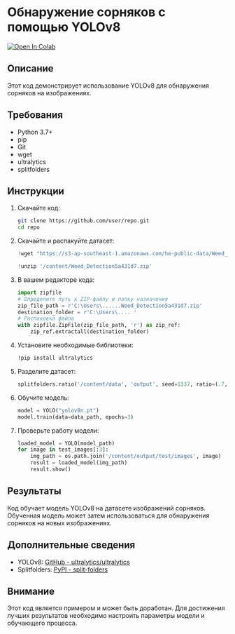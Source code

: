 # Обнаружение сорняков с помощью YOLOv8
[![Open In Colab](https://colab.research.google.com/assets/colab-badge.svg)](https://colab.research.google.com/drive/1EvAM8lyu-398niKv43aeogIHJdH77Zgl#scrollTo=602CvBUyX1x1)

## Описание

Этот код демонстрирует использование YOLOv8 для обнаружения сорняков на изображениях.

## Требования
- Python 3.7+
- pip
- Git
- wget
- ultralytics
- splitfolders

## Инструкции

1. Скачайте код:
    ```sh
    git clone https://github.com/user/repo.git
    cd repo
    ```

2. Скачайте и распакуйте датасет:
    ```python
    !wget "https://s3-ap-southeast-1.amazonaws.com/he-public-data/Weed_Detection5a431d7.zip"
    ``` 
    ```python
    !unzip '/content/Weed_Detection5a431d7.zip'
    ```

3. В вашем редакторе кода:

    ```python
    import zipfile
    # Определите путь к ZIP-файлу и папку назначения
    zip_file_path = r'C:\Users\......Weed_Detection5a431d7.zip'
    destination_folder = r'C:\Users\.... '
    # Распаковка файла
    with zipfile.ZipFile(zip_file_path, 'r') as zip_ref:
        zip_ref.extractall(destination_folder)
    ```

4. Установите необходимые библиотеки:
    ```sh
    !pip install ultralytics
    ```

5. Разделите датасет:
    ```python
    splitfolders.ratio('/content/data', 'output', seed=1337, ratio=(.7, .15, .15), group_prefix=None, move=False)
    ```

6. Обучите модель:
    ```python
    model = YOLO("yolov8n.pt")
    model.train(data=data_path, epochs=3)
    ```

7. Проверьте работу модели:
    ```python
    loaded_model = YOLO(model_path)
    for image in test_images[:3]:
        img_path = os.path.join('/content/output/test/images', image)
        result = loaded_model(img_path)
        result.show()
    ```

## Результаты

Код обучает модель YOLOv8 на датасете изображений сорняков. Обученная модель может затем использоваться для обнаружения сорняков на новых изображениях.

## Дополнительные сведения
- YOLOv8: [GitHub - ultralytics/ultralytics](https://github.com/ultralytics/ultralytics)
- Splitfolders: [PyPI - split-folders](https://pypi.org/project/split-folders/)

## Внимание
Этот код является примером и может быть доработан. Для достижения лучших результатов необходимо настроить параметры модели и обучающего процесса.
